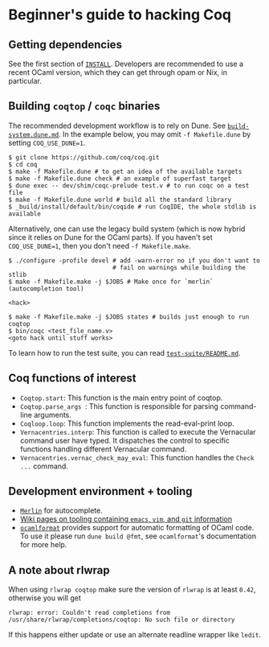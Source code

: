 # Beginner's guide to hacking Coq

## Getting dependencies

See the first section of [`INSTALL`](../../INSTALL).  Developers are
recommended to use a recent OCaml version, which they can get through
opam or Nix, in particular.

## Building `coqtop` / `coqc` binaries

The recommended development workflow is to rely on Dune.
See [`build-system.dune.md`](build-system.dune.md).
In the example below, you may omit `-f Makefile.dune` by setting
`COQ_USE_DUNE=1`.

```
$ git clone https://github.com/coq/coq.git
$ cd coq
$ make -f Makefile.dune # to get an idea of the available targets
$ make -f Makefile.dune check # an example of superfast target
$ dune exec -- dev/shim/coqc-prelude test.v # to run coqc on a test file
$ make -f Makefile.dune world # build all the standard library
$ _build/install/default/bin/coqide # run CoqIDE, the whole stdlib is available
```

Alternatively, one can use the legacy build system (which is now
hybrid since it relies on Dune for the OCaml parts). If you haven't
set `COQ_USE_DUNE=1`, then you don't need `-f Makefile.make`.

```
$ ./configure -profile devel # add -warn-error no if you don't want to
                             # fail on warnings while building the stlib
$ make -f Makefile.make -j $JOBS # Make once for `merlin` (autocompletion tool)

<hack>

$ make -f Makefile.make -j $JOBS states # builds just enough to run coqtop
$ bin/coqc <test_file_name.v>
<goto hack until stuff works>
```

To learn how to run the test suite, you can read
[`test-suite/README.md`](../../test-suite/README.md).

## Coq functions of interest
- `Coqtop.start`: This function is the main entry point of coqtop.
- `Coqtop.parse_args `: This function is responsible for parsing command-line arguments.
- `Coqloop.loop`: This function implements the read-eval-print loop.
- `Vernacentries.interp`: This function is called to execute the Vernacular command user have typed.
                       It dispatches the control to specific functions handling different Vernacular command.
- `Vernacentries.vernac_check_may_eval`: This function handles the `Check ...` command.


## Development environment + tooling

- [`Merlin`](https://github.com/ocaml/merlin) for autocomplete.
- [Wiki pages on tooling containing `emacs`, `vim`, and `git` information](https://github.com/coq/coq/wiki/DevelSetup)
- [`ocamlformat`](https://github.com/ocaml-ppx/ocamlformat) provides
  support for automatic formatting of OCaml code. To use it please run
  `dune build @fmt`, see `ocamlformat`'s documentation for more help.

## A note about rlwrap

When using `rlwrap coqtop` make sure the version of `rlwrap` is at least
`0.42`, otherwise you will get

```
rlwrap: error: Couldn't read completions from /usr/share/rlwrap/completions/coqtop: No such file or directory
```

If this happens either update or use an alternate readline wrapper like `ledit`.
